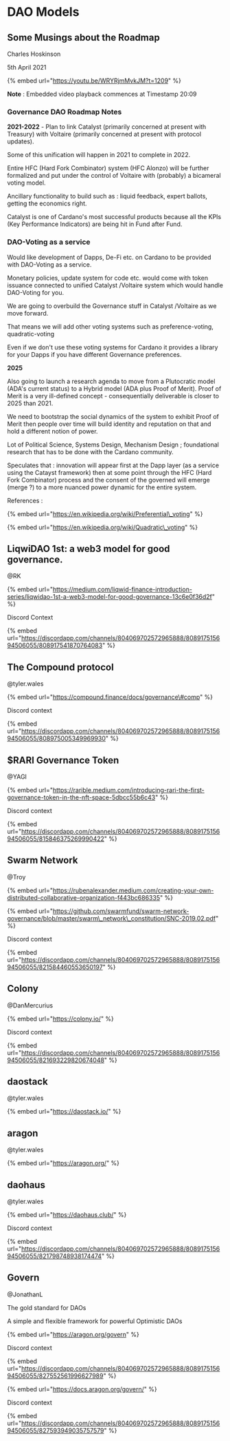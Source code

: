 # DAO Models

## Some Musings about the Roadmap

Charles Hoskinson

5th April 2021

{% embed url="https://youtu.be/WRYRjmMvkJM?t=1209" %}

**Note** : Embedded video playback commences at Timestamp 20:09

###  Governance DAO Roadmap Notes

**2021-2022** - Plan to link Catalyst \(primarily concerned at present with Treasury\) with Voltaire \(primarily concerned at present with protocol updates\).

Some of this unification will happen in 2021 to complete in 2022.

Entire HFC \(Hard Fork Combinator\) system \(HFC Alonzo\) will be further formalized and put under the control of Voltaire with \(probably\) a bicameral voting model.

Ancillary functionality to build such as  : liquid feedback, expert ballots, getting the economics right.

Catalyst is one of Cardano's most successful products because all the KPIs \(Key Performance Indicators\) are being hit in Fund after Fund.

### DAO-Voting as a service

Would like development of Dapps, De-Fi etc. on Cardano to be provided with DAO-Voting as a service.

Monetary policies, update system for code etc. would come with token issuance connected to unified Catalyst /Voltaire system which would handle DAO-Voting for you.

We are going to overbuild the Governance stuff in Catalyst /Voltaire as we move forward.

That means we will add other voting systems such as preference-voting, quadratic-voting 

Even if we don't use these voting systems for Cardano it provides a library for your Dapps if you have different Governance preferences.

**2025**

Also going to launch a research agenda to move from a Plutocratic model \(ADA's current status\) to a Hybrid model \(ADA plus Proof of Merit\). Proof of Merit is a very ill-defined concept - consequentially deliverable is closer to 2025 than 2021.

We need to bootstrap the social dynamics of the system to exhibit Proof of Merit then people over time will build identity and reputation on that and hold a different notion of power.

Lot of Political Science, Systems Design, Mechanism Design ; foundational research that has to be done with the Cardano community.

Speculates that : innovation will appear first at the Dapp layer \(as a service using the Catayst framework\) then at some point through the HFC  \(Hard Fork Combinator\) process and the consent of the governed will emerge \(merge ?\) to a more nuanced power dynamic for the entire system.

References :

{% embed url="https://en.wikipedia.org/wiki/Preferential\_voting" %}

{% embed url="https://en.wikipedia.org/wiki/Quadratic\_voting" %}























## LiqwiDAO 1st: a web3 model for good governance.

@RK

{% embed url="https://medium.com/liqwid-finance-introduction-series/liqwidao-1st-a-web3-model-for-good-governance-13c6e0f36d2f" %}

Discord Context

{% embed url="https://discordapp.com/channels/804069702572965888/808917515694506055/808917541870764083" %}



## The Compound protocol

@tyler.wales

{% embed url="https://compound.finance/docs/governance\#comp" %}

Discord context

{% embed url="https://discordapp.com/channels/804069702572965888/808917515694506055/808975005349969930" %}



## $RARI Governance Token

@YAGI

{% embed url="https://rarible.medium.com/introducing-rari-the-first-governance-token-in-the-nft-space-5dbcc55b6c43" %}

Discord context

{% embed url="https://discordapp.com/channels/804069702572965888/808917515694506055/815846375269990422" %}

## Swarm Network

@Troy

{% embed url="https://rubenalexander.medium.com/creating-your-own-distributed-collaborative-organization-f443bc686335" %}

{% embed url="https://github.com/swarmfund/swarm-network-governance/blob/master/swarm\_network\_constitution/SNC-2019.02.pdf" %}

Discord context

{% embed url="https://discordapp.com/channels/804069702572965888/808917515694506055/821584460553650197" %}

## Colony

@DanMercurius

{% embed url="https://colony.io/" %}

Discord context

{% embed url="https://discordapp.com/channels/804069702572965888/808917515694506055/821693229820674048" %}

## daostack

@tyler.wales

{% embed url="https://daostack.io/" %}

## aragon

@tyler.wales

{% embed url="https://aragon.org/" %}

## daohaus

@tyler.wales

{% embed url="https://daohaus.club/" %}

Discord context

{% embed url="https://discordapp.com/channels/804069702572965888/808917515694506055/821798748938174474" %}

## Govern

@JonathanL

The gold standard for DAOs

A simple and flexible framework for powerful Optimistic DAOs

{% embed url="https://aragon.org/govern" %}

Discord context

{% embed url="https://discordapp.com/channels/804069702572965888/808917515694506055/827552561996627989" %}

{% embed url="https://docs.aragon.org/govern/" %}

Discord context

{% embed url="https://discordapp.com/channels/804069702572965888/808917515694506055/827593949035757579" %}



